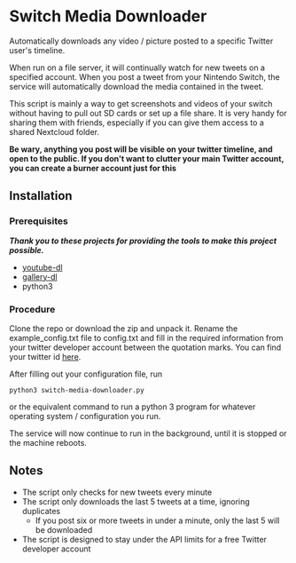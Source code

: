 # Switch Media Downloader

Automatically downloads any video / picture posted to a specific Twitter user's timeline.

When run on a file server, it will continually watch for new tweets on a specified account. When you post a tweet from your Nintendo Switch, the service will automatically download the media contained in the tweet.

This script is mainly a way to get screenshots and videos of your switch without having to pull out SD cards or set up a file share. It is very handy for sharing them with friends, especially if you can give them access to a shared Nextcloud folder.

**Be wary, anything you post will be visible on your twitter timeline, and open to the public. If you don't want to clutter your main Twitter account, you can create a burner account just for this**

## Installation

### Prerequisites 
***Thank you to these projects for providing the tools to make this project possible.***

- [youtube-dl](https://github.com/ytdl-org/youtube-dl)
- [gallery-dl](https://github.com/mikf/gallery-dl)
- python3

### Procedure

Clone the repo or download the zip and unpack it. Rename the example_config.txt file to config.txt and
fill in the required information from your twitter developer account between the quotation marks. You can find
your twitter id [here](https://tweeterid.com/).

After filling out your configuration file, run 
```
python3 switch-media-downloader.py
```
or the equivalent command to run a python 3 program for whatever operating system / configuration you run.

The service will now continue to run in the background, until it is stopped or the machine reboots.

## Notes

- The script only checks for new tweets every minute
- The script only downloads the last 5 tweets at a time, ignoring duplicates
	- If you post six or more tweets in under a minute, only the last 5 will be downloaded
- The script is designed to stay under the API limits for a free Twitter developer account
